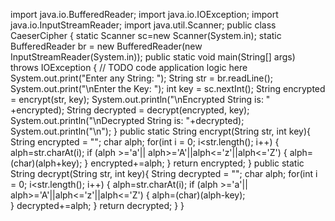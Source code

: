 import java.io.BufferedReader;
import java.io.IOException;
import java.io.InputStreamReader;
import java.util.Scanner;
public class CaeserCipher {
	static Scanner sc=new Scanner(System.in);
	static BufferedReader br = new BufferedReader(new InputStreamReader(System.in));
	public static void main(String[] args) throws IOException {
		// TODO code application logic here
		System.out.print("Enter any String: ");
		String str = br.readLine();
		System.out.print("\nEnter the Key: ");
		int key = sc.nextInt();
		String encrypted = encrypt(str, key);
		System.out.println("\nEncrypted String is: " +encrypted);
		String decrypted = decrypt(encrypted, key);
		System.out.println("\nDecrypted String is: "+decrypted);
		System.out.println("\n");
	}
	public static String encrypt(String str, int key){
		String encrypted = "";
		char alph;
		for(int i = 0; i<str.length(); i++) {
			alph=str.charAt(i);
			if (alph >='a'|| alph>='A'||alph<='z'||alph<='Z') {
				alph=(char)(alph+key);
			}
			encrypted+=alph;
		}
		return encrypted;
	}
	public static String decrypt(String str, int key){
		String decrypted = "";
		char alph;
		for(int i = 0; i<str.length(); i++) {
			alph=str.charAt(i);
			if (alph >='a'|| alph>='A'||alph<='z'||alph<='Z') {
				alph=(char)(alph-key);				
			}
			decrypted+=alph;
		}
		return decrypted;
	}
 }
